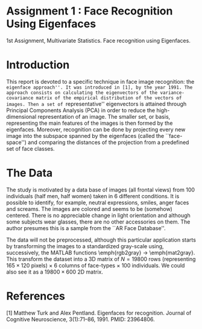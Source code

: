 # Assignment 1 : Face Recognition Using Eigenfaces 
1st Assignment, Multivariate Statistics. Face recognition using Eigenfaces.

# Introduction

This report is devoted to a specific technique in face image recognition: the ``eigenface approach''. It was introduced in [1], by the year 1991. The approach consists on calculating the eigenvectors of the variance-covariance matrix of the empirical distribution of the vectors of images. Then a set of ``representative'' eigenvectors is attained through Principal Components Analysis (PCA) in order to reduce the high-dimensional representation of an image. The smaller set, or basis, representing the main features of the images is then formed by the eigenfaces. Moreover, recognition can be done by projecting every new image into the subspace spanned by the eigenfaces (called the ``face-space'') and comparing the distances of the projection from a predefined set of face classes.

# The Data

The study is motivated by a data base of images (all frontal views) from 100 individuals (half men, half women) taken in 6 different conditions. It is possible to identify, for example, neutral expressions, smiles, anger faces and screams. The images are colored and seems to be (somehow) centered. There is no appreciable change in light orientation and although some subjects wear glasses, there are no other accessories on them.  The author presumes this is a sample from the ``AR Face Database''.

The data will not be preprocessed, although this particular application starts by transforming the images to a standardized gray-scale using, successively, the MATLAB functions \emph{rgb2gray} $\rightarrow$ \emph{mat2gray}. This transform the dataset into a 3D matrix of $N = 19800$ rows (representing $165\times 120$ pixels) $\times$ 6 columns of face-types $\times$ 100 individuals. We could also see it as a $19800 \times 600$ 2D matrix. 

# References

[1] Matthew Turk and Alex Pentland. Eigenfaces for recognition. Journal of Cognitive Neuroscience, 3(1):71–86, 1991. PMID: 23964806.
